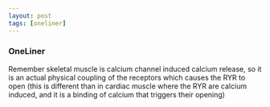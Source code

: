 ```yaml
---
layout: post
tags: [oneliner]
---
```



### OneLiner

Remember skeletal muscle is calcium channel induced calcium release, so it is an actual physical coupling of the receptors which causes the RYR to open (this is different than in cardiac muscle where the RYR are calcium induced, and it is a binding of calcium that triggers their opening)
